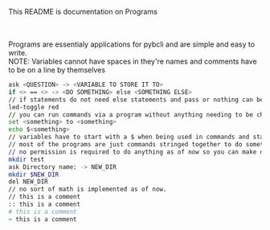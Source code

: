 This README is documentation on Programs <br>

<br>
<br>
Programs are essentialy applications for pybcli and are simple and easy to write.
<br>
NOTE: Variables cannot have spaces in they're names and comments have to be on a line by themselves
<br>

```bash
ask <QUESTION> -> <VARIABLE TO STORE IT TO>
if <> == <> -> <DO SOMETHING> else <SOMETHING ELSE> 
// if statements do not need else statements and pass or nothing can be used in them
led-toggle red 
// you can run commands via a program without anything needing to be changed
set <something> to <something>
echo $<something>
// variables have to start with a $ when being used in commands and statements, but not in setting them
// most of the programs are just commands stringed together to do something useful, but with statements and comments
// no permission is required to do anything as of now so you can make directories and files anywhere and remove them in the same way.
mkdir test
ask Directory name: -> NEW_DIR
mkdir $NEW_DIR
del NEW_DIR
// no sort of math is implemented as of now.
// this is a comment
:: this is a comment
# this is a comment
~ this is a comment
```
